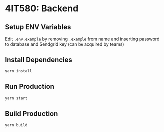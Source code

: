 # 4IT580: Backend

## Setup ENV Variables

Edit `.env.example` by removing `.example` from name and inserting password to database and Sendgrid key (can be
acquired by teams)

## Install Dependencies

```bash
yarn install
```

## Run Production

```bash
yarn start
```

## Build Production

```bash
yarn build
```

